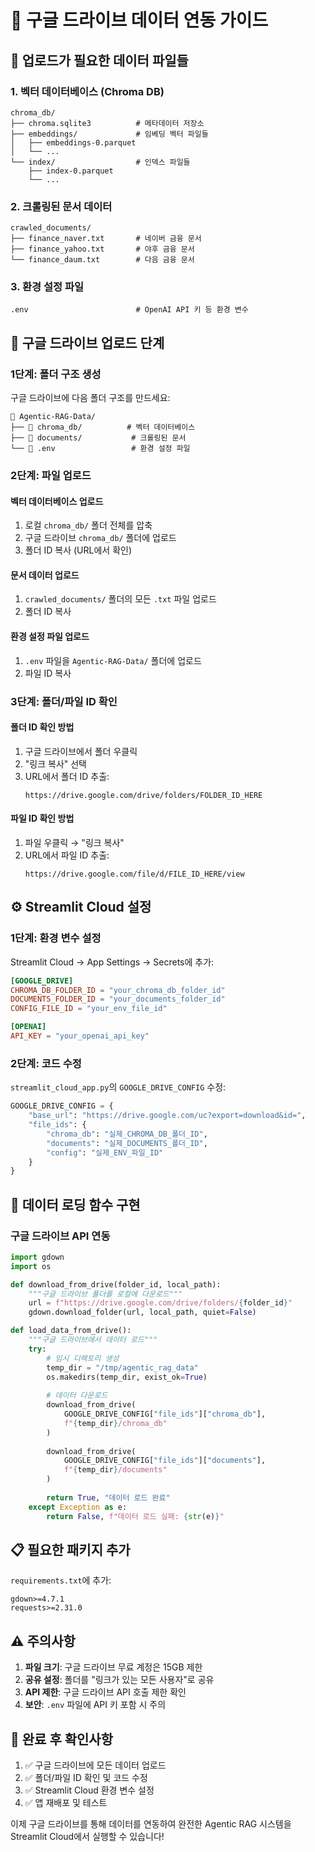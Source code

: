 # 📁 구글 드라이브 데이터 연동 가이드

## 🎯 **업로드가 필요한 데이터 파일들**

### **1. 벡터 데이터베이스 (Chroma DB)**
```
chroma_db/
├── chroma.sqlite3          # 메타데이터 저장소
├── embeddings/             # 임베딩 벡터 파일들
│   ├── embeddings-0.parquet
│   └── ...
└── index/                  # 인덱스 파일들
    ├── index-0.parquet
    └── ...
```

### **2. 크롤링된 문서 데이터**
```
crawled_documents/
├── finance_naver.txt       # 네이버 금융 문서
├── finance_yahoo.txt       # 야후 금융 문서
└── finance_daum.txt        # 다음 금융 문서
```

### **3. 환경 설정 파일**
```
.env                        # OpenAI API 키 등 환경 변수
```

## 🚀 **구글 드라이브 업로드 단계**

### **1단계: 폴더 구조 생성**
구글 드라이브에 다음 폴더 구조를 만드세요:

```
📁 Agentic-RAG-Data/
├── 📁 chroma_db/          # 벡터 데이터베이스
├── 📁 documents/           # 크롤링된 문서
└── 📄 .env                 # 환경 설정 파일
```

### **2단계: 파일 업로드**

#### **벡터 데이터베이스 업로드**
1. 로컬 `chroma_db/` 폴더 전체를 압축
2. 구글 드라이브 `chroma_db/` 폴더에 업로드
3. 폴더 ID 복사 (URL에서 확인)

#### **문서 데이터 업로드**
1. `crawled_documents/` 폴더의 모든 `.txt` 파일 업로드
2. 폴더 ID 복사

#### **환경 설정 파일 업로드**
1. `.env` 파일을 `Agentic-RAG-Data/` 폴더에 업로드
2. 파일 ID 복사

### **3단계: 폴더/파일 ID 확인**

#### **폴더 ID 확인 방법**
1. 구글 드라이브에서 폴더 우클릭
2. "링크 복사" 선택
3. URL에서 폴더 ID 추출:
   ```
   https://drive.google.com/drive/folders/FOLDER_ID_HERE
   ```

#### **파일 ID 확인 방법**
1. 파일 우클릭 → "링크 복사"
2. URL에서 파일 ID 추출:
   ```
   https://drive.google.com/file/d/FILE_ID_HERE/view
   ```

## ⚙️ **Streamlit Cloud 설정**

### **1단계: 환경 변수 설정**
Streamlit Cloud → App Settings → Secrets에 추가:

```toml
[GOOGLE_DRIVE]
CHROMA_DB_FOLDER_ID = "your_chroma_db_folder_id"
DOCUMENTS_FOLDER_ID = "your_documents_folder_id"
CONFIG_FILE_ID = "your_env_file_id"

[OPENAI]
API_KEY = "your_openai_api_key"
```

### **2단계: 코드 수정**
`streamlit_cloud_app.py`의 `GOOGLE_DRIVE_CONFIG` 수정:

```python
GOOGLE_DRIVE_CONFIG = {
    "base_url": "https://drive.google.com/uc?export=download&id=",
    "file_ids": {
        "chroma_db": "실제_CHROMA_DB_폴더_ID",
        "documents": "실제_DOCUMENTS_폴더_ID",
        "config": "실제_ENV_파일_ID"
    }
}
```

## 🔧 **데이터 로딩 함수 구현**

### **구글 드라이브 API 연동**
```python
import gdown
import os

def download_from_drive(folder_id, local_path):
    """구글 드라이브 폴더를 로컬에 다운로드"""
    url = f"https://drive.google.com/drive/folders/{folder_id}"
    gdown.download_folder(url, local_path, quiet=False)

def load_data_from_drive():
    """구글 드라이브에서 데이터 로드"""
    try:
        # 임시 디렉토리 생성
        temp_dir = "/tmp/agentic_rag_data"
        os.makedirs(temp_dir, exist_ok=True)
        
        # 데이터 다운로드
        download_from_drive(
            GOOGLE_DRIVE_CONFIG["file_ids"]["chroma_db"],
            f"{temp_dir}/chroma_db"
        )
        
        download_from_drive(
            GOOGLE_DRIVE_CONFIG["file_ids"]["documents"],
            f"{temp_dir}/documents"
        )
        
        return True, "데이터 로드 완료"
    except Exception as e:
        return False, f"데이터 로드 실패: {str(e)}"
```

## 📋 **필요한 패키지 추가**

`requirements.txt`에 추가:
```
gdown>=4.7.1
requests>=2.31.0
```

## ⚠️ **주의사항**

1. **파일 크기**: 구글 드라이브 무료 계정은 15GB 제한
2. **공유 설정**: 폴더를 "링크가 있는 모든 사용자"로 공유
3. **API 제한**: 구글 드라이브 API 호출 제한 확인
4. **보안**: `.env` 파일에 API 키 포함 시 주의

## 🎉 **완료 후 확인사항**

1. ✅ 구글 드라이브에 모든 데이터 업로드
2. ✅ 폴더/파일 ID 확인 및 코드 수정
3. ✅ Streamlit Cloud 환경 변수 설정
4. ✅ 앱 재배포 및 테스트

이제 구글 드라이브를 통해 데이터를 연동하여 완전한 Agentic RAG 시스템을 Streamlit Cloud에서 실행할 수 있습니다!
